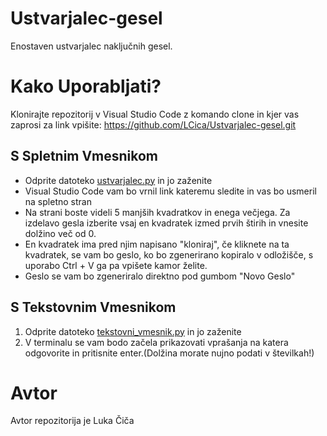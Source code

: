 # Ustvarjalec-gesel
Enostaven ustvarjalec naključnih gesel.
# Kako Uporabljati?
Klonirajte repozitorij v Visual Studio Code z komando clone in kjer vas zaprosi za link vpišite: https://github.com/LCica/Ustvarjalec-gesel.git
## S Spletnim Vmesnikom
* Odprite datoteko [ustvarjalec.py](ustvarjalec.py) in jo zaženite 
* Visual Studio Code vam bo vrnil link kateremu sledite in vas bo usmeril na spletno stran
* Na strani boste videli 5 manjših kvadratkov in enega večjega. Za izdelavo gesla izberite vsaj en kvadratek izmed prvih štirih in vnesite dolžino več od 0.
* En kvadratek ima pred njim napisano "kloniraj", če kliknete na ta kvadratek, se vam bo geslo, ko bo zgenerirano kopiralo v odložišče, s uporabo Ctrl + V ga pa vpišete kamor želite.
* Geslo se vam bo zgeneriralo direktno pod gumbom "Novo Geslo"
## S Tekstovnim Vmesnikom 
1. Odprite datoteko [tekstovni_vmesnik.py](tekstovni_vmesnik.py) in jo zaženite
2. V terminalu se vam bodo začela prikazovati vprašanja na katera odgovorite in pritisnite enter.(Dolžina morate nujno podati v številkah!)


# Avtor
Avtor repozitorija je Luka Čiča